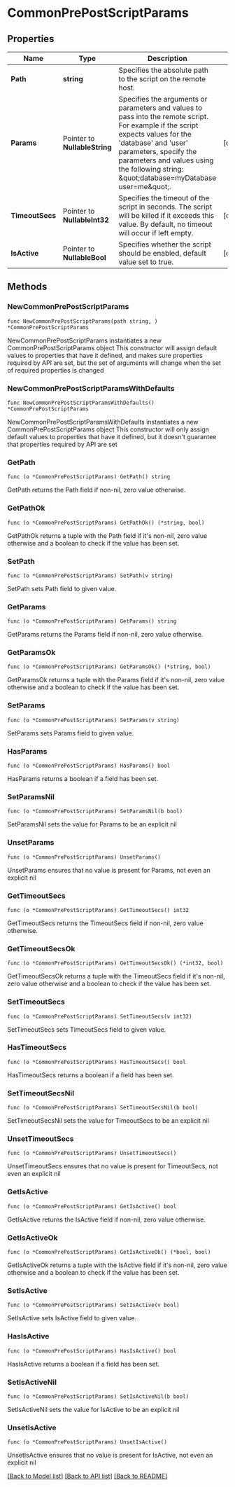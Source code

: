 # CommonPrePostScriptParams

## Properties

Name | Type | Description | Notes
------------ | ------------- | ------------- | -------------
**Path** | **string** | Specifies the absolute path to the script on the remote host. | 
**Params** | Pointer to **NullableString** | Specifies the arguments or parameters and values to pass into the remote script. For example if the script expects values for the &#39;database&#39; and &#39;user&#39; parameters, specify the parameters and values using the following string: \&quot;database&#x3D;myDatabase user&#x3D;me\&quot;. | [optional] 
**TimeoutSecs** | Pointer to **NullableInt32** | Specifies the timeout of the script in seconds. The script will be killed if it exceeds this value. By default, no timeout will occur if left empty. | [optional] 
**IsActive** | Pointer to **NullableBool** | Specifies whether the script should be enabled, default value set to true. | [optional] 

## Methods

### NewCommonPrePostScriptParams

`func NewCommonPrePostScriptParams(path string, ) *CommonPrePostScriptParams`

NewCommonPrePostScriptParams instantiates a new CommonPrePostScriptParams object
This constructor will assign default values to properties that have it defined,
and makes sure properties required by API are set, but the set of arguments
will change when the set of required properties is changed

### NewCommonPrePostScriptParamsWithDefaults

`func NewCommonPrePostScriptParamsWithDefaults() *CommonPrePostScriptParams`

NewCommonPrePostScriptParamsWithDefaults instantiates a new CommonPrePostScriptParams object
This constructor will only assign default values to properties that have it defined,
but it doesn't guarantee that properties required by API are set

### GetPath

`func (o *CommonPrePostScriptParams) GetPath() string`

GetPath returns the Path field if non-nil, zero value otherwise.

### GetPathOk

`func (o *CommonPrePostScriptParams) GetPathOk() (*string, bool)`

GetPathOk returns a tuple with the Path field if it's non-nil, zero value otherwise
and a boolean to check if the value has been set.

### SetPath

`func (o *CommonPrePostScriptParams) SetPath(v string)`

SetPath sets Path field to given value.


### GetParams

`func (o *CommonPrePostScriptParams) GetParams() string`

GetParams returns the Params field if non-nil, zero value otherwise.

### GetParamsOk

`func (o *CommonPrePostScriptParams) GetParamsOk() (*string, bool)`

GetParamsOk returns a tuple with the Params field if it's non-nil, zero value otherwise
and a boolean to check if the value has been set.

### SetParams

`func (o *CommonPrePostScriptParams) SetParams(v string)`

SetParams sets Params field to given value.

### HasParams

`func (o *CommonPrePostScriptParams) HasParams() bool`

HasParams returns a boolean if a field has been set.

### SetParamsNil

`func (o *CommonPrePostScriptParams) SetParamsNil(b bool)`

 SetParamsNil sets the value for Params to be an explicit nil

### UnsetParams
`func (o *CommonPrePostScriptParams) UnsetParams()`

UnsetParams ensures that no value is present for Params, not even an explicit nil
### GetTimeoutSecs

`func (o *CommonPrePostScriptParams) GetTimeoutSecs() int32`

GetTimeoutSecs returns the TimeoutSecs field if non-nil, zero value otherwise.

### GetTimeoutSecsOk

`func (o *CommonPrePostScriptParams) GetTimeoutSecsOk() (*int32, bool)`

GetTimeoutSecsOk returns a tuple with the TimeoutSecs field if it's non-nil, zero value otherwise
and a boolean to check if the value has been set.

### SetTimeoutSecs

`func (o *CommonPrePostScriptParams) SetTimeoutSecs(v int32)`

SetTimeoutSecs sets TimeoutSecs field to given value.

### HasTimeoutSecs

`func (o *CommonPrePostScriptParams) HasTimeoutSecs() bool`

HasTimeoutSecs returns a boolean if a field has been set.

### SetTimeoutSecsNil

`func (o *CommonPrePostScriptParams) SetTimeoutSecsNil(b bool)`

 SetTimeoutSecsNil sets the value for TimeoutSecs to be an explicit nil

### UnsetTimeoutSecs
`func (o *CommonPrePostScriptParams) UnsetTimeoutSecs()`

UnsetTimeoutSecs ensures that no value is present for TimeoutSecs, not even an explicit nil
### GetIsActive

`func (o *CommonPrePostScriptParams) GetIsActive() bool`

GetIsActive returns the IsActive field if non-nil, zero value otherwise.

### GetIsActiveOk

`func (o *CommonPrePostScriptParams) GetIsActiveOk() (*bool, bool)`

GetIsActiveOk returns a tuple with the IsActive field if it's non-nil, zero value otherwise
and a boolean to check if the value has been set.

### SetIsActive

`func (o *CommonPrePostScriptParams) SetIsActive(v bool)`

SetIsActive sets IsActive field to given value.

### HasIsActive

`func (o *CommonPrePostScriptParams) HasIsActive() bool`

HasIsActive returns a boolean if a field has been set.

### SetIsActiveNil

`func (o *CommonPrePostScriptParams) SetIsActiveNil(b bool)`

 SetIsActiveNil sets the value for IsActive to be an explicit nil

### UnsetIsActive
`func (o *CommonPrePostScriptParams) UnsetIsActive()`

UnsetIsActive ensures that no value is present for IsActive, not even an explicit nil

[[Back to Model list]](../README.md#documentation-for-models) [[Back to API list]](../README.md#documentation-for-api-endpoints) [[Back to README]](../README.md)



